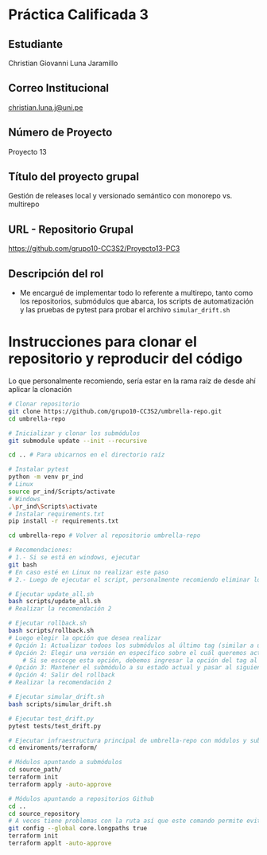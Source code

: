 # Práctica Calificada 3

## Estudiante
Christian Giovanni Luna Jaramillo

## Correo Institucional
christian.luna.j@uni.pe

## Número de Proyecto
Proyecto 13

## Título del proyecto grupal
Gestión de releases local y versionado semántico con monorepo vs. multirepo

## URL - Repositorio Grupal
https://github.com/grupo10-CC3S2/Proyecto13-PC3

## Descripción del rol
- Me encargué de implementar todo lo referente a multirepo, tanto como los repositorios, submódulos que abarca, los scripts de automatización y las pruebas de pytest para probar el archivo `simular_drift.sh`

# Instrucciones para clonar el repositorio y reproducir del código
Lo que personalmente recomiendo, sería estar en la rama raíz de desde ahí aplicar la clonación

```bash
# Clonar repositorio
git clone https://github.com/grupo10-CC3S2/umbrella-repo.git
cd umbrella-repo

# Inicializar y clonar los submódulos
git submodule update --init --recursive

cd .. # Para ubicarnos en el directorio raíz

# Instalar pytest
python -m venv pr_ind
# Linux
source pr_ind/Scripts/activate
# Windows
.\pr_ind\Scripts\activate
# Instalar requirements.txt
pip install -r requirements.txt

cd umbrella-repo # Volver al repositorio umbrella-repo

# Recomendaciones: 
# 1.- Si se está en windows, ejecutar
git bash 
# En caso esté en Linux no realizar este paso
# 2.- Luego de ejecutar el script, personalmente recomiendo eliminar los archivos .terraform, .terraform.lock.hcl y terraform.state generadas en 'compute-repo', 'network-repo' y 'storage-repo' para evitar que se creen duplicados con los demás scripts y haga fallar su ejecución

# Ejecutar update_all.sh
bash scripts/update_all.sh
# Realizar la recomendación 2

# Ejecutar rollback.sh
bash scripts/rollback.sh
# Luego elegir la opción que desea realizar
# Opción 1: Actualizar todoos los submódulos al último tag (similar a update_all.sh)
# Opción 2: Elegir una versión en específico sobre el cuál queremos actualizar el submódulo
    # Si se escocge esta opción, debemos ingresar la opción del tag al que queremos ir, NO INGRESAR 'v-0.x' O ALGO PARECIDO, SOLO '1', '2', etc, de acuerdo al número de tags que se tenga
# Opción 3: Mantener el submódulo a su estado actual y pasar al siguiente submódulo
# Opción 4: Salir del rollback
# Realizar la recomendación 2

# Ejecutar simular_drift.sh
bash scripts/simular_drift.sh

# Ejecutar test_drift.py
pytest tests/test_drift.py

# Ejecutar infraestructura principal de umbrella-repo con módulos y submódulos
cd enviroments/terraform/

# Módulos apuntando a submódulos
cd source_path/
terraform init
terraform apply -auto-approve

# Módulos apuntando a repositorios Github
cd ..
cd source_repository
# A veces tiene problemas con la ruta así que este comando permite evitar ese problema
git config --global core.longpaths true
terraform init
terraform applt -auto-approve

```